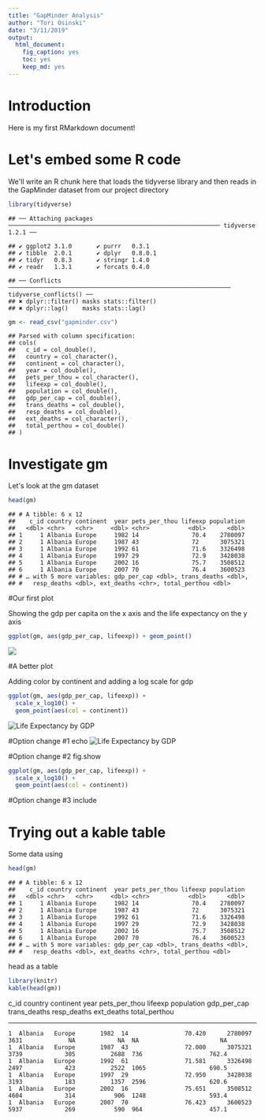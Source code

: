 ```yaml
---
title: "GapMinder Analysis"
author: "Tori Osinski"
date: "3/11/2019"
output: 
  html_document: 
    fig_caption: yes
    toc: yes
    keep_md: yes
---
```

# Introduction

Here is my first RMarkdown document!

# Let's embed some R code

We'll write an R chunk here that loads the tidyverse library and then reads in the GapMinder dataset from our project directory


```r
library(tidyverse)
```

```
## ── Attaching packages ──────────────────────────────────────────────────────────── tidyverse 1.2.1 ──
```

```
## ✔ ggplot2 3.1.0       ✔ purrr   0.3.1  
## ✔ tibble  2.0.1       ✔ dplyr   0.8.0.1
## ✔ tidyr   0.8.3       ✔ stringr 1.4.0  
## ✔ readr   1.3.1       ✔ forcats 0.4.0
```

```
## ── Conflicts ─────────────────────────────────────────────────────────────── tidyverse_conflicts() ──
## ✖ dplyr::filter() masks stats::filter()
## ✖ dplyr::lag()    masks stats::lag()
```

```r
gm <- read_csv("gapminder.csv")
```

```
## Parsed with column specification:
## cols(
##   c_id = col_double(),
##   country = col_character(),
##   continent = col_character(),
##   year = col_double(),
##   pets_per_thou = col_character(),
##   lifeexp = col_double(),
##   population = col_double(),
##   gdp_per_cap = col_double(),
##   trans_deaths = col_double(),
##   resp_deaths = col_double(),
##   ext_deaths = col_character(),
##   total_perthou = col_double()
## )
```

# Investigate gm

Let's look at the gm dataset


```r
head(gm)
```

```
## # A tibble: 6 x 12
##    c_id country continent  year pets_per_thou lifeexp population
##   <dbl> <chr>   <chr>     <dbl> <chr>           <dbl>      <dbl>
## 1     1 Albania Europe     1982 14               70.4    2780097
## 2     1 Albania Europe     1987 43               72      3075321
## 3     1 Albania Europe     1992 61               71.6    3326498
## 4     1 Albania Europe     1997 29               72.9    3428038
## 5     1 Albania Europe     2002 16               75.7    3508512
## 6     1 Albania Europe     2007 70               76.4    3600523
## # … with 5 more variables: gdp_per_cap <dbl>, trans_deaths <dbl>,
## #   resp_deaths <dbl>, ext_deaths <chr>, total_perthou <dbl>
```

#Our first plot

Showing the gdp per capita on the x axis and the life expectancy on the y axis


```r
ggplot(gm, aes(gdp_per_cap, lifeexp)) + geom_point()
```

![](rmdwmeta_files/figure-html/unnamed-chunk-3-1.png)<!-- -->

#A better plot

Adding color by continent and adding a log scale for gdp


```r
ggplot(gm, aes(gdp_per_cap, lifeexp)) + 
  scale_x_log10() + 
  geom_point(aes(col = continent))
```

![Life Expectancy by GDP](rmdwmeta_files/figure-html/unnamed-chunk-4-1.png)

#Option change #1 echo
![Life Expectancy by GDP](rmdwmeta_files/figure-html/unnamed-chunk-5-1.png)

#Option change #2 fig.show

```r
ggplot(gm, aes(gdp_per_cap, lifeexp)) + 
  scale_x_log10() + 
  geom_point(aes(col = continent))
```

#Option change #3 include


# Trying out a kable table

Some data using


```r
head(gm)
```

```
## # A tibble: 6 x 12
##    c_id country continent  year pets_per_thou lifeexp population
##   <dbl> <chr>   <chr>     <dbl> <chr>           <dbl>      <dbl>
## 1     1 Albania Europe     1982 14               70.4    2780097
## 2     1 Albania Europe     1987 43               72      3075321
## 3     1 Albania Europe     1992 61               71.6    3326498
## 4     1 Albania Europe     1997 29               72.9    3428038
## 5     1 Albania Europe     2002 16               75.7    3508512
## 6     1 Albania Europe     2007 70               76.4    3600523
## # … with 5 more variables: gdp_per_cap <dbl>, trans_deaths <dbl>,
## #   resp_deaths <dbl>, ext_deaths <chr>, total_perthou <dbl>
```

head as a table

```r
library(knitr)
kable(head(gm))
```



 c_id  country   continent    year  pets_per_thou    lifeexp   population   gdp_per_cap   trans_deaths   resp_deaths  ext_deaths    total_perthou
-----  --------  ----------  -----  --------------  --------  -----------  ------------  -------------  ------------  -----------  --------------
    1  Albania   Europe       1982  14                70.420      2780097          3631             NA            NA  NA                       NA
    1  Albania   Europe       1987  43                72.000      3075321          3739            305          2688  736                   762.4
    1  Albania   Europe       1992  61                71.581      3326498          2497            423          2522  1065                  690.5
    1  Albania   Europe       1997  29                72.950      3428038          3193            183          1357  2596                  620.6
    1  Albania   Europe       2002  16                75.651      3508512          4604            314           906  1248                  593.4
    1  Albania   Europe       2007  70                76.423      3600523          5937            269           590  964                   457.1



